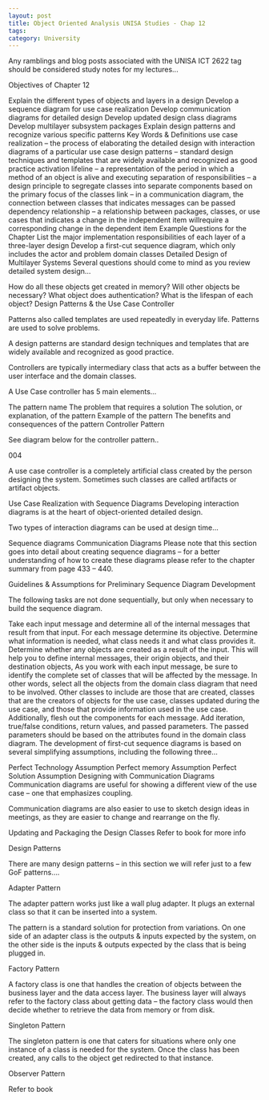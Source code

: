```yaml
---
layout: post
title: Object Oriented Analysis UNISA Studies - Chap 12
tags: 
category: University
---
```

Any ramblings and blog posts associated with the UNISA ICT 2622 tag should be considered study notes for my lectures...

Objectives of Chapter 12

Explain the different types of objects and layers in a design
Develop a sequence diagram for use case realization
Develop communication diagrams for detailed design
Develop updated design class diagrams
Develop multilayer subsystem packages
Explain design patterns and recognize various specific patterns
Key Words & Definitions
use case realization – the process of elaborating the detailed design with interaction diagrams of a particular use case
design patterns – standard design techniques and templates that are widely available and recognized as good practice
activation lifeline – a representation of the period in which a method of an object is alive and executing
separation of responsibilities – a design principle to segregate classes into separate components based on the primary focus of the classes
link – in a communication diagram, the connection between classes that indicates messages can be passed
dependency relationship – a relationship between packages, classes, or use cases that indicates a change in the independent item willrequire a corresponding change in the dependent item
Example Questions for the Chapter
List the major implementation responsibilities of each layer of a three-layer design
Develop a first-cut sequence diagram, which only includes the actor and problem domain classes
Detailed Design of Multilayer Systems
Several questions should come to mind as you review detailed system design…

How do all these objects get created in memory?
Will other objects be necessary?
What object does authentication?
What is the lifespan of each object?
Design Patterns & the Use Case Controller

Patterns also called templates are used repeatedly in everyday life. Patterns are used to solve problems.

A design patterns are standard design techniques and templates that are widely available and recognized as good practice.

Controllers are typically intermediary class that acts as a buffer between the user interface and the domain classes.

A Use Case controller has 5 main elements…

The pattern name
The problem that requires a solution
The solution, or explanation, of the pattern
Example of the pattern
The benefits and consequences of the pattern
Controller Pattern

See diagram below for the controller pattern..

004

A use case controller is a completely artificial class created by the person designing the system. Sometimes such classes are called artifacts or artifact objects.

Use Case Realization with Sequence Diagrams
Developing interaction diagrams is at the heart of object-oriented detailed design.

Two types of interaction diagrams can be used at design time…

Sequence diagrams
Communication Diagrams
Please note that this section goes into detail about creating sequence diagrams – for a better understanding of how to create these diagrams please refer to the chapter summary from page 433 – 440.

Guidelines & Assumptions for Preliminary Sequence Diagram Development

The following tasks are not done sequentially, but only when necessary to build the sequence diagram.

Take each input message and determine all of the internal messages that result from that input. For each message determine its objective. Determine what information is needed, what class needs it and what class provides it. Determine whether any objects are created as a result of the input. This will help you to define internal messages, their origin objects, and their destination objects,
As you work with each input message, be sure to identify the complete set of classes that will be affected by the message. In other words, select all the objects from the domain class diagram that need to be involved. Other classes to include are those that are created, classes that are the creators of objects for the use case, classes updated during the use case, and those that provide information used in the use case.
Additionally, flesh out the components for each message. Add iteration, true/false conditions, return values, and passed parameters. The passed parameters should be based on the attributes found in the domain class diagram.
The development of first-cut sequence diagrams is based on several simplifying assumptions, including the following three…

Perfect Technology Assumption
Perfect memory Assumption
Perfect Solution Assumption
Designing with Communication Diagrams
Communication diagrams are useful for showing a different view of the use case – one that emphasizes coupling.

Communication diagrams are also easier to use to sketch design ideas in meetings, as they are easier to change and rearrange on the fly.

Updating and Packaging the Design Classes
Refer to book for more info

Design Patterns
 

There are many design patterns – in this section we will refer just to a few GoF patterns….

Adapter Pattern

The adapter pattern works just like a wall plug adapter. It plugs an external class so that it can be inserted into a system.

The pattern is a standard solution for protection from variations. On one side of an adapter class is the outputs & inputs expected by the system, on the other side is the inputs & outputs expected by the class that is being plugged in.

Factory Pattern

A factory class is one that handles the creation of objects between the business layer and the data access layer. The business layer will always refer to the factory class about getting data – the factory class would then decide whether to retrieve the data from memory or from disk.

Singleton Pattern

The singleton pattern is one that caters for situations where only one instance of a class is needed for the system. Once the class has been created, any calls to the object get redirected to that instance.

Observer Pattern

Refer to book